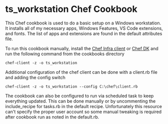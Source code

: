 # ts_workstation Chef Cookbook

This Chef cookbook is used to do a basic setup on a Windows workstation.  It installs all of my necessary apps, Windows Features, VS Code extensions, and fonts.  The list of apps and extensions are found in the default attributes file.

To run this cookbook manually, install the [Chef Infra client](https://downloads.chef.io/products/infra-client) or [Chef DK](https://downloads.chef.io/products/chefdk) and run the following command from the cookbooks directory

```
chef-client -z -o ts_workstation
```

Additional configuration of the chef client can be done with a client.rb file and adding the config switch

```
chef-client -z -o ts_workstation --config C:\chef\client.rb
```

The cookbook can also be configured to run via scheduled task to keep everything updated. This can be done manually or by uncommenting the include_recipe for tasks.rb in the default recipe.  Unfortunately this resource can't specify the proper user account so some manual tweaking is required after cookbook run as noted in the default.rb. 


